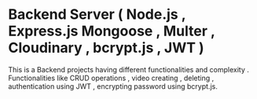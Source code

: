 # Backend Server ( Node.js , Express.js Mongoose , Multer , Cloudinary , bcrypt.js , JWT )

This is a Backend projects having different functionalities and complexity . Functionalities like CRUD operations , video creating , deleting , authentication using JWT , encrypting password using bcrypt.js. 
